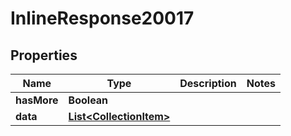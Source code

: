 

# InlineResponse20017

## Properties

Name | Type | Description | Notes
------------ | ------------- | ------------- | -------------
**hasMore** | **Boolean** |  | 
**data** | [**List&lt;CollectionItem&gt;**](CollectionItem.md) |  | 



